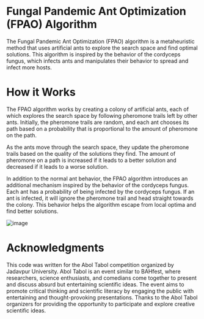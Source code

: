 
# Fungal Pandemic Ant Optimization (FPAO) Algorithm

The Fungal Pandemic Ant Optimization (FPAO) algorithm is a metaheuristic method that uses artificial ants to explore the search space and find optimal solutions. This algorithm is inspired by the behavior of the cordyceps fungus, which infects ants and manipulates their behavior to spread and infect more hosts.

# How it Works

The FPAO algorithm works by creating a colony of artificial ants, each of which explores the search space by following pheromone trails left by other ants. Initially, the pheromone trails are random, and each ant chooses its path based on a probability that is proportional to the amount of pheromone on the path.

As the ants move through the search space, they update the pheromone trails based on the quality of the solutions they find. The amount of pheromone on a path is increased if it leads to a better solution and decreased if it leads to a worse solution.

In addition to the normal ant behavior, the FPAO algorithm introduces an additional mechanism inspired by the behavior of the cordyceps fungus. Each ant has a probability of being infected by the cordyceps fungus. If an ant is infected, it will ignore the pheromone trail and head straight towards the colony. This behavior helps the algorithm escape from local optima and find better solutions.


![image](https://user-images.githubusercontent.com/64318469/227767151-d2b264fa-275d-4de1-a2f9-e9724ad99eb4.png)

# Acknowledgments
This code was written for the Abol Tabol competition organized by Jadavpur University. Abol Tabol is an event similar to BAHfest, where researchers, science enthusiasts, and comedians come together to present and discuss absurd but entertaining scientific ideas. The event aims to promote critical thinking and scientific literacy by engaging the public with entertaining and thought-provoking presentations. Thanks to the Abol Tabol organizers for providing the opportunity to participate and explore creative scientific ideas.
